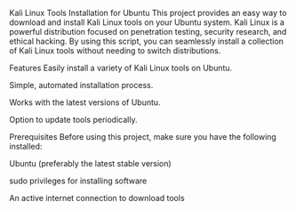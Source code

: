 Kali Linux Tools Installation for Ubuntu
This project provides an easy way to download and install Kali Linux tools on your Ubuntu system. Kali Linux is a powerful distribution focused on penetration testing, security research, and ethical hacking. By using this script, you can seamlessly install a collection of Kali Linux tools without needing to switch distributions.

Features
Easily install a variety of Kali Linux tools on Ubuntu.

Simple, automated installation process.

Works with the latest versions of Ubuntu.

Option to update tools periodically.

Prerequisites
Before using this project, make sure you have the following installed:

Ubuntu (preferably the latest stable version)

sudo privileges for installing software

An active internet connection to download tools
